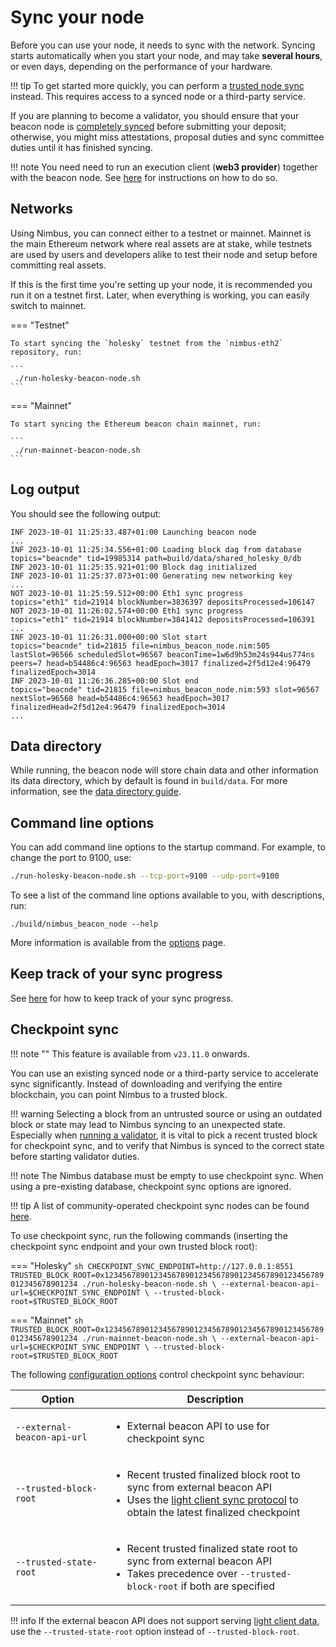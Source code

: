 # Sync your node

Before you can use your node, it needs to sync with the network.
Syncing starts automatically when you start your node, and may take **several hours**, or even days, depending on the performance of your hardware.

!!! tip
    To get started more quickly, you can perform a [trusted node sync](./trusted-node-sync.md) instead.
    This requires access to a synced node or a third-party service.


If you are planning to become a validator, you should ensure that your beacon node is [completely synced](./keep-an-eye.md#keep-track-of-your-syncing-progress) before submitting your deposit; otherwise, you might miss attestations, proposal duties and sync committee duties until it has finished syncing.

!!! note
    You need need to run an execution client (**web3 provider**) together with the beacon node.
    See [here](./eth1.md) for instructions on how to do so.

## Networks

Using Nimbus, you can connect either to a testnet or mainnet.
Mainnet is the main Ethereum network where real assets are at stake, while testnets are used by users and developers alike to test their node and setup before committing real assets.

If this is the first time you're setting up your node, it is recommended you run it on a testnet first.
Later, when everything is working, you can easily switch to mainnet.

=== "Testnet"

    To start syncing the `holesky` testnet from the `nimbus-eth2` repository, run:

    ```
     ./run-holesky-beacon-node.sh
    ```

=== "Mainnet"

    To start syncing the Ethereum beacon chain mainnet, run:

    ```
     ./run-mainnet-beacon-node.sh
    ```

## Log output

You should see the following output:

```
INF 2023-10-01 11:25:33.487+01:00 Launching beacon node
...
INF 2023-10-01 11:25:34.556+01:00 Loading block dag from database            topics="beacnde" tid=19985314 path=build/data/shared_holesky_0/db
INF 2023-10-01 11:25:35.921+01:00 Block dag initialized
INF 2023-10-01 11:25:37.073+01:00 Generating new networking key
...
NOT 2023-10-01 11:25:59.512+00:00 Eth1 sync progress                         topics="eth1" tid=21914 blockNumber=3836397 depositsProcessed=106147
NOT 2023-10-01 11:26:02.574+00:00 Eth1 sync progress                         topics="eth1" tid=21914 blockNumber=3841412 depositsProcessed=106391
...
INF 2023-10-01 11:26:31.000+00:00 Slot start                                 topics="beacnde" tid=21815 file=nimbus_beacon_node.nim:505 lastSlot=96566 scheduledSlot=96567 beaconTime=1w6d9h53m24s944us774ns peers=7 head=b54486c4:96563 headEpoch=3017 finalized=2f5d12e4:96479 finalizedEpoch=3014
INF 2023-10-01 11:26:36.285+00:00 Slot end                                   topics="beacnde" tid=21815 file=nimbus_beacon_node.nim:593 slot=96567 nextSlot=96568 head=b54486c4:96563 headEpoch=3017 finalizedHead=2f5d12e4:96479 finalizedEpoch=3014
...
```

## Data directory

While running, the beacon node will store chain data and other information its data directory, which by default is found in `build/data`.
For more information, see the [data directory guide](./data-dir.md).

## Command line options

You can add command line options to the startup command.
For example, to change the port to 9100, use:

```sh
./run-holesky-beacon-node.sh --tcp-port=9100 --udp-port=9100
```

To see a list of the command line options available to you, with descriptions, run:

```
./build/nimbus_beacon_node --help
```

More information is available from the [options](./options.md) page.

## Keep track of your sync progress

See [here](./keep-an-eye.md#keep-track-of-your-syncing-progress) for how to keep track of your sync progress.

## Checkpoint sync

!!! note ""
    This feature is available from `v23.11.0` onwards.

You can use an existing synced node or a third-party service to accelerate sync significantly. Instead of downloading and verifying the entire blockchain, you can point Nimbus to a trusted block.

!!! warning
    Selecting a block from an untrusted source or using an outdated block or state may lead to Nimbus syncing to an unexpected state. Especially when [running a validator](./run-a-validator.md), it is vital to pick a recent trusted block for checkpoint sync, and to verify that Nimbus is synced to the correct state before starting validator duties.

!!! note
    The Nimbus database must be empty to use checkpoint sync. When using a pre-existing database, checkpoint sync options are ignored.

!!! tip
    A list of community-operated checkpoint sync nodes can be found [here](https://eth-clients.github.io/checkpoint-sync-endpoints/).

To use checkpoint sync, run the following commands (inserting the checkpoint sync endpoint and your own trusted block root):

=== "Holesky"
    ```sh
    CHECKPOINT_SYNC_ENDPOINT=http://127.0.0.1:8551
    TRUSTED_BLOCK_ROOT=0x1234567890123456789012345678901234567890123456789012345678901234
    ./run-holesky-beacon-node.sh \
        --external-beacon-api-url=$CHECKPOINT_SYNC_ENDPOINT \
        --trusted-block-root=$TRUSTED_BLOCK_ROOT
    ```

=== "Mainnet"
    ```sh
    TRUSTED_BLOCK_ROOT=0x1234567890123456789012345678901234567890123456789012345678901234
    ./run-mainnet-beacon-node.sh \
        --external-beacon-api-url=$CHECKPOINT_SYNC_ENDPOINT \
        --trusted-block-root=$TRUSTED_BLOCK_ROOT
    ```

The following [configuration options](./options.md) control checkpoint sync behaviour:

| Option                                   | Description |
|------------------------------------------|-------------|
| <nobr>`--external-beacon-api-url`</nobr> | <ul><li>External beacon API to use for checkpoint sync</li></ul> |
| <nobr>`--trusted-block-root`</nobr>      | <ul><li>Recent trusted finalized block root to sync from external beacon API</li><li>Uses the [light client sync protocol](https://github.com/ethereum/consensus-specs/blob/v1.4.0-beta.3/specs/altair/light-client/sync-protocol.md) to obtain the latest finalized checkpoint</li></ul> |
| <nobr>`--trusted-state-root`</nobr>      | <ul><li>Recent trusted finalized state root to sync from external beacon API</li><li>Takes precedence over `--trusted-block-root` if both are specified</li></ul> |

!!! info
    If the external beacon API does not support serving [light client data](./light-client-data.md), use the `--trusted-state-root` option instead of `--trusted-block-root`.
